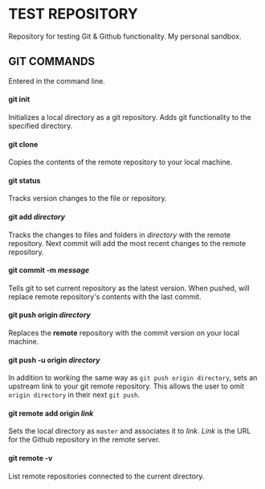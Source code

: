 # TEST REPOSITORY

Repository for testing Git & Github functionality. My personal sandbox. 

## GIT COMMANDS
Entered in the command line.

#### git init

Initializes a local directory as a git repository. Adds git functionality to the specified directory.

#### git clone

Copies the contents of the remote repository to your local machine.

#### git status

Tracks version changes to the file or repository.

#### git add *directory*

Tracks the changes to files and folders in *directory* with the remote repository. Next commit will add the most recent changes to the remote repository.

#### git commit -m *message*

Tells git to set current repository as the latest version. When pushed, will replace remote repository's contents with the last commit.

#### git push origin *directory*

Replaces the **remote** repository with the commit version on your local machine.

#### git push -u origin *directory*

In addition to working the same way as `git push origin directory`, sets an upstream link to your git remote repository. This allows the user to omit `origin directory` in their next `git push`.

#### git remote add origin *link*

Sets the local directory as `master` and associates it to *link*. *Link* is the URL for the Github repository in the remote server.

#### git remote -v

List remote repositories connected to the current directory.

